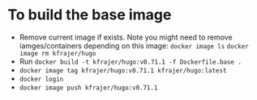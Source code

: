 # To build the base image

* Remove current image if exists. Note you might need to remove iamges/containers depending on this image:
  `docker image ls`
  `docker image rm kfrajer/hugo`
* Run `docker build -t kfrajer/hugo:v0.71.1 -f Dockerfile.base .`
* `docker image tag kfrajer/hugo:v0.71.1 kfrajer/hugo:latest`
* `docker login`
* `docker image push kfrajer/hugo:v0.71.1`